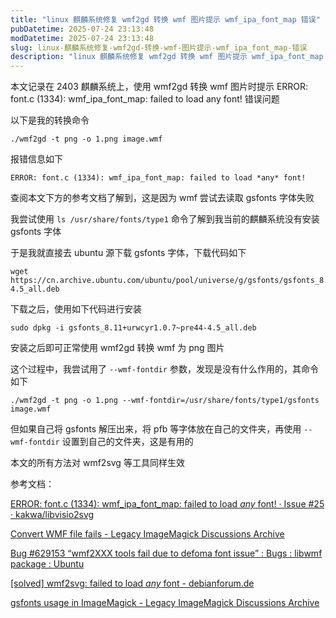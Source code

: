 ```yaml
---
title: "linux 麒麟系统修复 wmf2gd 转换 wmf 图片提示 wmf_ipa_font_map 错误"
pubDatetime: 2025-07-24 23:13:48
modDatetime: 2025-07-24 23:13:48
slug: linux-麒麟系统修复-wmf2gd-转换-wmf-图片提示-wmf_ipa_font_map-错误
description: "linux 麒麟系统修复 wmf2gd 转换 wmf 图片提示 wmf_ipa_font_map 错误"
---
```





本文记录在 2403 麒麟系统上，使用 wmf2gd 转换 wmf 图片时提示 ERROR: font.c (1334): wmf_ipa_font_map: failed to load any font! 错误问题

<!--more-->


<!-- CreateTime:2025/07/25 07:13:48 -->

<!-- 发布 -->
<!-- 博客 -->

以下是我的转换命令

```
./wmf2gd -t png -o 1.png image.wmf
```

报错信息如下

```
ERROR: font.c (1334): wmf_ipa_font_map: failed to load *any* font!
```

查阅本文下方的参考文档了解到，这是因为 wmf 尝试去读取 gsfonts 字体失败

我尝试使用 `ls /usr/share/fonts/type1` 命令了解到我当前的麒麟系统没有安装 gsfonts 字体

于是我就直接去 ubuntu 源下载 gsfonts 字体，下载代码如下

```
wget https://cn.archive.ubuntu.com/ubuntu/pool/universe/g/gsfonts/gsfonts_8.11%2Burwcyr1.0.7~pre44-4.5_all.deb
```

下载之后，使用如下代码进行安装

```
sudo dpkg -i gsfonts_8.11+urwcyr1.0.7~pre44-4.5_all.deb
```

安装之后即可正常使用 wmf2gd 转换 wmf 为 png 图片

这个过程中，我尝试用了 `--wmf-fontdir` 参数，发现是没有什么作用的，其命令如下

```
./wmf2gd -t png -o 1.png --wmf-fontdir=/usr/share/fonts/type1/gsfonts image.wmf
```

但如果自己将 gsfonts 解压出来，将 pfb 等字体放在自己的文件夹，再使用 `--wmf-fontdir` 设置到自己的文件夹，这是有用的

本文的所有方法对 wmf2svg 等工具同样生效

参考文档：

[ERROR: font.c (1334): wmf_ipa_font_map: failed to load *any* font! · Issue #25 · kakwa/libvisio2svg](https://github.com/kakwa/libvisio2svg/issues/25 )

[Convert WMF file fails - Legacy ImageMagick Discussions Archive](http://www.imagemagick.org/discourse-server/viewtopic.php?t=18987 )

[Bug #629153 “wmf2XXX tools fail due to defoma font issue” : Bugs : libwmf package : Ubuntu](https://bugs.launchpad.net/ubuntu/+source/libwmf/+bug/629153 )

[[solved] wmf2svg: failed to load *any* font - debianforum.de](https://debianforum.de/forum/viewtopic.php?t=122797 )

[gsfonts usage in ImageMagick - Legacy ImageMagick Discussions Archive](https://legacy.imagemagick.org/discourse-server/viewtopic.php?t=35933 )
